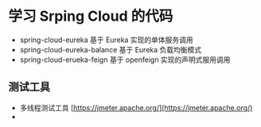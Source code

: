 # 学习 Srping Cloud 的代码

* spring-cloud-eureka 基于 Eureka 实现的单体服务调用
* spring-cloud-eureka-balance 基于 Eureka 负载均衡模式
* spring-cloud-erueka-feign 基于 openfeign 实现的声明式服用调用

## 测试工具
* 多线程测试工具 [https://jmeter.apache.org/](https://jmeter.apache.org/)
* 